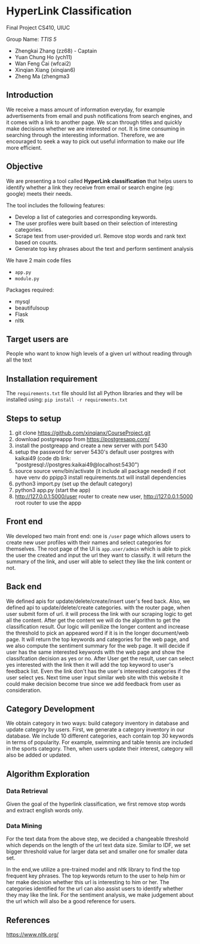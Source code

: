 # HyperLink Classification
Final Project CS410, UIUC

Group Name: *TTIS 5*
- Zhengkai Zhang (zz68) - Captain
- Yuan Chung Ho (ych11) 
- Wan Feng Cai (wfcai2) 
- Xinqian Xiang (xinqian6) 
- Zheng Ma (zhengma3

## Introduction
We receive a mass amount of information everyday, for example advertisements from email and push notifications from search engines, and it comes with a link to another page. We scan through titles and quickly make decisions whether we are interested or not. It is time consuming in searching through the interesting information. Therefore, we are encouraged 
to seek a way to pick out useful information to make our life more efficient.

## Objective
We are presenting a tool called **HyperLink classification** that helps users to 
identify whether a link they receive from email or search engine (eg: google) meets 
their needs. 

The tool includes the following features:
- Develop a list of categories and corresponding keywords.
- The user profiles were built based on their selection of interesting categories.
- Scrape text from user-provided url. Remove stop words and rank text based on counts.
- Generate top key phrases about the text and perform sentiment analysis

We have 2 main code files
- `app.py`
- `module.py`

Packages required:
- mysql
- beautifulsoup
- Flask
- nltk

## Target users are
People who want to know high levels of a given url without reading through all the text

## Installation requirement 
The `requirements.txt` file should list all Python libraries and they will be installed using:
`pip install -r requirements.txt`

## Steps to setup
1. git clone https://github.com/xinqianx/CourseProject.git
2. download postgreappp from https://postgresapp.com/
3. install the postgreapp and create a new server with port 5430
4. setup the password for server 5430's default user postgres with kaikai49 (code db link: "postgresql://postgres:kaikai49@localhost:5430")
5. source  source venv/bin/activate  (it include all package needed) if not have venv do ppipp3 install requirements.txt will install dependencies
6. python3 import.py (set up the default category)
7. python3 app.py (start the app)
8. http://127.0.0.1:5000/user router to create new user, http://127.0.0.1:5000 root router to use the appp

## Front end
We developed two main front end: one is `/user` page which allows users to create new user profiles with their names and select 
categories for themselves. The root page of the UI is `app.user/admin` which is able to pick the user the created and 
input the url they want to classify.
it will return the summary of the link, and user will able to select they like the link content or not.

## Back end
We defined apis for update/delete/create/insert user's feed back.
Also, we defined api to update/delete/create categories.
with the router page, when user submit form of url. it will process the link with our scraping logic to get all the content.
After get the content we will do the algorithm to get the classification result.
Our logic will penilize the longer content and increase the threshold to pick an appeared word if it is in the longer document/web page.
It will return the top keywords and categories for the web page, and we also compute the sentiment summary for the web page.
It will decide if user has the same interested keywords with the web page and show the classifcation decision as yes or no.
After User get the result, user can select yes interested with the link then it will add the top keyword to user's feedback list.
Even the link don't has the user's interested categories if the user select yes.
Next time user input similar web site with this website it could make decision become true since we add feedback from user as consideration. 

## Category Development
We obtain category in two ways: build category inventory in database and update category by users. First, we generate 
a category inventory in our database. We include 10 different categories, each contain top 30 keywords in terms of popularity. 
For example, swimming and table tennis are included in the sports category. Then, when users update their interest, 
category will also be added or updated.

## Algorithm Exploration
### Data Retrieval
Given the goal of the hyperlink classification, we first remove stop words and extract english words only. 

### Data Mining 
For the text data from the above step, we decided a changeable threshold which depends on the length of the url text data size.
Similar to IDF, we set bigger threshold value for larger data set and smaller one for smaller data set.

In the end,we utilize a pre-trained model and nltk library to find the top frequent key phrases.
The top keywords return to the user to help him or her make decision whether this url is interesting to him or her. 
The categories identified for the url can also assist users to identify whether they may like the link. 
For the sentiment analysis, we make judgement about the url which will also be a good reference for users.

## References
https://www.nltk.org/
